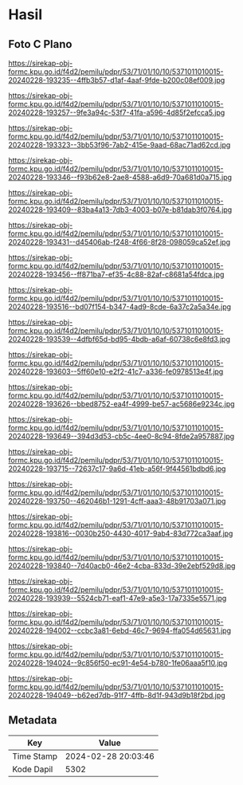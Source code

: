 # Hasil

## Foto C Plano

https://sirekap-obj-formc.kpu.go.id/f4d2/pemilu/pdpr/53/71/01/10/10/5371011010015-20240228-193235--4ffb3b57-d1af-4aaf-9fde-b200c08ef009.jpg

https://sirekap-obj-formc.kpu.go.id/f4d2/pemilu/pdpr/53/71/01/10/10/5371011010015-20240228-193257--9fe3a94c-53f7-41fa-a596-4d85f2efcca5.jpg

https://sirekap-obj-formc.kpu.go.id/f4d2/pemilu/pdpr/53/71/01/10/10/5371011010015-20240228-193323--3bb53f96-7ab2-415e-9aad-68ac71ad62cd.jpg

https://sirekap-obj-formc.kpu.go.id/f4d2/pemilu/pdpr/53/71/01/10/10/5371011010015-20240228-193346--f93b62e8-2ae8-4588-a6d9-70a681d0a715.jpg

https://sirekap-obj-formc.kpu.go.id/f4d2/pemilu/pdpr/53/71/01/10/10/5371011010015-20240228-193409--83ba4a13-7db3-4003-b07e-b81dab3f0764.jpg

https://sirekap-obj-formc.kpu.go.id/f4d2/pemilu/pdpr/53/71/01/10/10/5371011010015-20240228-193431--d45406ab-f248-4f66-8f28-098059ca52ef.jpg

https://sirekap-obj-formc.kpu.go.id/f4d2/pemilu/pdpr/53/71/01/10/10/5371011010015-20240228-193456--ff871ba7-ef35-4c88-82af-c8681a54fdca.jpg

https://sirekap-obj-formc.kpu.go.id/f4d2/pemilu/pdpr/53/71/01/10/10/5371011010015-20240228-193516--bd07f154-b347-4ad9-8cde-6a37c2a5a34e.jpg

https://sirekap-obj-formc.kpu.go.id/f4d2/pemilu/pdpr/53/71/01/10/10/5371011010015-20240228-193539--4dfbf65d-bd95-4bdb-a6af-60738c6e8fd3.jpg

https://sirekap-obj-formc.kpu.go.id/f4d2/pemilu/pdpr/53/71/01/10/10/5371011010015-20240228-193603--5ff60e10-e2f2-41c7-a336-fe0978513e4f.jpg

https://sirekap-obj-formc.kpu.go.id/f4d2/pemilu/pdpr/53/71/01/10/10/5371011010015-20240228-193626--bbed8752-ea4f-4999-be57-ac5686e9234c.jpg

https://sirekap-obj-formc.kpu.go.id/f4d2/pemilu/pdpr/53/71/01/10/10/5371011010015-20240228-193649--394d3d53-cb5c-4ee0-8c94-8fde2a957887.jpg

https://sirekap-obj-formc.kpu.go.id/f4d2/pemilu/pdpr/53/71/01/10/10/5371011010015-20240228-193715--72637c17-9a6d-41eb-a56f-9f44561bdbd6.jpg

https://sirekap-obj-formc.kpu.go.id/f4d2/pemilu/pdpr/53/71/01/10/10/5371011010015-20240228-193750--462046b1-1291-4cff-aaa3-48b91703a071.jpg

https://sirekap-obj-formc.kpu.go.id/f4d2/pemilu/pdpr/53/71/01/10/10/5371011010015-20240228-193816--0030b250-4430-4017-9ab4-83d772ca3aaf.jpg

https://sirekap-obj-formc.kpu.go.id/f4d2/pemilu/pdpr/53/71/01/10/10/5371011010015-20240228-193840--7d40acb0-46e2-4cba-833d-39e2ebf529d8.jpg

https://sirekap-obj-formc.kpu.go.id/f4d2/pemilu/pdpr/53/71/01/10/10/5371011010015-20240228-193939--5524cb71-eaf1-47e9-a5e3-17a7335e5571.jpg

https://sirekap-obj-formc.kpu.go.id/f4d2/pemilu/pdpr/53/71/01/10/10/5371011010015-20240228-194002--ccbc3a81-6ebd-46c7-9694-ffa054d65631.jpg

https://sirekap-obj-formc.kpu.go.id/f4d2/pemilu/pdpr/53/71/01/10/10/5371011010015-20240228-194024--9c856f50-ec91-4e54-b780-1fe06aaa5f10.jpg

https://sirekap-obj-formc.kpu.go.id/f4d2/pemilu/pdpr/53/71/01/10/10/5371011010015-20240228-194049--b62ed7db-91f7-4ffb-8d1f-943d9b18f2bd.jpg


## Metadata

| Key        | Value               |
| ---------- | ------------------- |
| Time Stamp | 2024-02-28 20:03:46 |
| Kode Dapil | 5302                |



